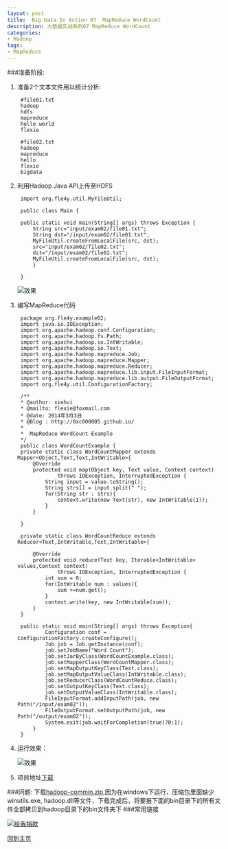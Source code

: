 ```yaml
---
layout:	post
title:	Big Data In Action 07  MapReduce WordCount
description: 大数据实战系列07 MapReduce WordCount
categories:
- Hadoop 
tags:
- MapReduce
---
```


###准备阶段:
1. 准备2个文本文件用以统计分析:
	
		#file01.txt
		hadoop
		hdfs
		mapreduce
		hello world
		flexie

		#file02.txt
		hadoop
		mapreduce
		hello
		flexie
		bigdata	
2. 利用Hadoop Java API上传至HDFS
		
		import org.fle4y.util.MyFileUtil;

		public class Main {

		public static void main(String[] args) throws Exception {
			String src="input/exam02/file01.txt";
			String dst="/input/exam02/file01.txt";
			MyFileUtil.createFromLocalFile(src, dst);
			src="input/exam02/file02.txt";
			dst="/input/exam02/file02.txt";
			MyFileUtil.createFromLocalFile(src, dst);
			}

		}


	![效果][1]
	


3. 编写MapReduce代码
	
		package org.fle4y.example02;
		import java.io.IOException;
		import org.apache.hadoop.conf.Configuration;
		import org.apache.hadoop.fs.Path;
		import org.apache.hadoop.io.IntWritable;
		import org.apache.hadoop.io.Text;
		import org.apache.hadoop.mapreduce.Job;
		import org.apache.hadoop.mapreduce.Mapper;
		import org.apache.hadoop.mapreduce.Reducer;
		import org.apache.hadoop.mapreduce.lib.input.FileInputFormat;
		import org.apache.hadoop.mapreduce.lib.output.FileOutputFormat;
		import org.fle4y.util.ConfigurationFactory;

		/**
 		* @author: xiehui
 		* @mailto: flexie@foxmail.com
 		* @date: 2014年3月3日
 		* @Blog : http://0xc000005.github.io/
 		*  
 		*  MapReduce WordCount Example
 		*/
		public class WordCountExample {
		private static class WordCountMapper extends Mapper<Object,Text,Text,IntWritable>{
			@Override
			protected void map(Object key, Text value, Context context)
					throws IOException, InterruptedException {
				String input = value.toString();
				String strs[] = input.split(" ");
				for(String str : strs){
					context.write(new Text(str), new IntWritable(1));
				}
			}
			
		}
		
		private static class WordCountReduce extends Reducer<Text,IntWritable,Text,IntWritable>{
			
			@Override
			protected void reduce(Text key, Iterable<IntWritable> values,Context context)
					throws IOException, InterruptedException {
				int sum = 0;
				for(IntWritable num : values){
					sum +=num.get();
				}
				context.write(key, new IntWritable(sum));
			}
		}
		
		public static void main(String[] args) throws Exception{
				Configuration conf = ConfigurationFactory.createConfigure();
				Job job = Job.getInstance(conf);
				job.setJobName("Word Count");
				job.setJarByClass(WordCountExample.class);
				job.setMapperClass(WordCountMapper.class);
				job.setMapOutputKeyClass(Text.class);
				job.setMapOutputValueClass(IntWritable.class);
				job.setReducerClass(WordCountReduce.class);
				job.setOutputKeyClass(Text.class);
				job.setOutputValueClass(IntWritable.class);
				FileInputFormat.addInputPath(job, new Path("/input/exam02"));  
	        	FileOutputFormat.setOutputPath(job, new Path("/output/exam02"));  
	        	System.exit(job.waitForCompletion(true)?0:1);  
			}
		}


4. 运行效果：
	
	![效果][3]


5. 项目地址[下载][4]

###问题:
下载[hadoop-commin.zip][2],因为在windows下运行，压缩包里面缺少 winutils.exe, hadoop.dll等文件，下载完成后，将要报下面的bin目录下的所有文件全部拷贝到hadoop目录下的bin文件夹下
###常用链接

[![给我捐款](http://c000005.qiniudn.com/donate_me.png "给我捐款")](http://me.alipay.com/0xc000005)

[回到主页][5]

                                               


[1]: http://c000005.qiniudn.com/6.PNG
[2]: https://github.com/srccodes/hadoop-common-2.2.0-bin/archive/master.zip
[3]: http://c000005.qiniudn.com/7.PNG
[4]: https://github.com/0xC000005/Hadoop
[5]: http://0xc000005.github.io/